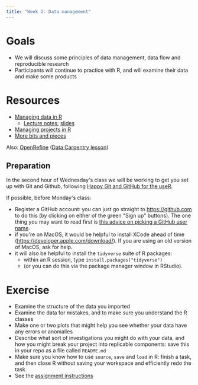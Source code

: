 ```yaml
---
title: "Week 2: Data management"
---
```


Goals
=====

-   We will discuss some principles of data management, data flow and
    reproducible research
-   Participants will continue to practice with R, and will examine
    their data and make some products

Resources
=========

-   [Managing data in R](Managing_data_in_R.html)
	- [Lecture notes](cleaning.html); [slides](cleaning.slides.html)
-   [Managing projects in R](Managing_projects_in_R.html)
-   [More bits and pieces](More_bits_and_pieces.html)

Also: [OpenRefine](http://openrefine.org)  ([Data Carpentry lesson](https://datacarpentry.org/OpenRefine-ecology-lesson/))

Preparation
-----------

In the second hour of Wednesday's class we will be working to get you set up with Git and Github, following [Happy Git and GitHub for the useR](http://happygitwithr.com/). 

If possible, before Monday's class:

- Register a GitHub account: you can just go straight to https://github.com to do this (by clicking on either of the green "Sign up" buttons). The one thing you may want to read first is [this advice on picking a GitHub user name](http://happygitwithr.com/github-acct.html).
- if you're on MacOS, it would be helpful to install XCode ahead of time (https://developer.apple.com/download/). If you are using an old version of MacOS, ask for help.
- it will also be helpful to install the `tidyverse` suite of R packages: 
  * within an R session, type `install.packages("tidyverse")`
  * (*or* you can do this via the package manager window in RStudio).

Exercise
========

* Examine the structure of the data you imported 
* Examine the data for mistakes, and to make sure you understand the R classes
* Make one or two plots that might help you see whether your data have any errors or anomalies
* Describe what sort of investigations you might do with your data, and how you might break your project into replicable components: save this in your repo as a file called `README.md`
* Make sure you know how to use `source`, `save` and `load` in R: finish a task, and then close R without saving your workspace and efficiently redo the task.
* See the [assignment instructions](assignments.html)

